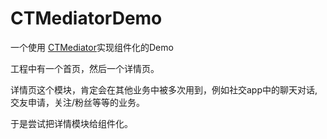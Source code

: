 # CTMediatorDemo

一个使用 [CTMediator](https://github.com/casatwy/CTMediator)实现组件化的Demo

工程中有一个首页，然后一个详情页。

详情页这个模块，肯定会在其他业务中被多次用到，例如社交app中的聊天对话,交友申请，关注/粉丝等等的业务。

于是尝试把详情模块给组件化。
